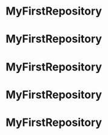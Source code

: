 # MyFirstRepository
# MyFirstRepository
# MyFirstRepository
# MyFirstRepository
# MyFirstRepository
